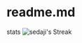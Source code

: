 # readme.md
stats
![sedaji's Streak](https://github-readme-streak-stats.herokuapp.com/?user=sedaji&theme=tokyonight&hide_border=true)
